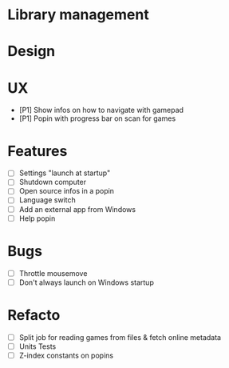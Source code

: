 

# Library management

# Design

# UX
- [P1] Show infos on how to navigate with gamepad
- [P1] Popin with progress bar on scan for games

# Features
- [ ] Settings "launch at startup"
- [ ] Shutdown computer
- [ ] Open source infos in a popin
- [ ] Language switch
- [ ] Add an external app from Windows
- [ ] Help popin

# Bugs
- [ ] Throttle mousemove
- [ ] Don't always launch on Windows startup

# Refacto
- [ ] Split job for reading games from files & fetch online metadata
- [ ] Units Tests
- [ ] Z-index constants on popins